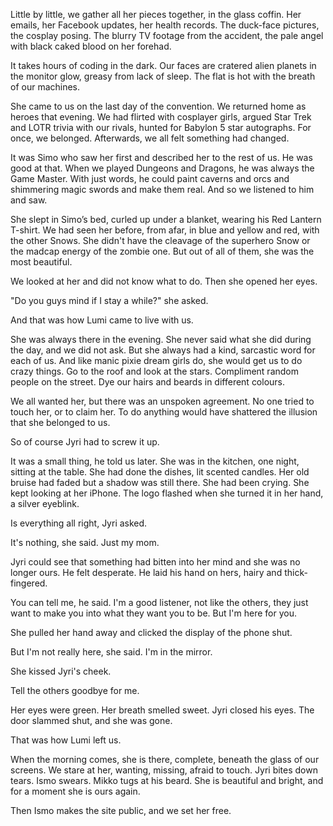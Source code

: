 Little by little, we gather all her pieces together, in the glass coffin. Her emails, her Facebook updates, her health records. The duck-face pictures, the cosplay posing. The blurry TV footage from the accident, the pale angel with black caked blood on her forehad.  

It takes hours of coding in the dark. Our faces are cratered alien planets in the monitor glow, greasy from lack of sleep. The flat is hot with the breath of our machines. 

She came to us on the last day of the convention. We returned home as heroes that evening. We had flirted with cosplayer girls, argued Star Trek and LOTR trivia with our rivals, hunted for Babylon 5 star autographs. For once, we belonged. Afterwards, we all felt something had changed. 

It was Simo who saw her first and described her to the rest of us. He was good at that. When we played Dungeons and Dragons, he was always the Game Master. With just words, he could paint caverns and orcs and shimmering magic swords and make them real. And so we listened to him and saw. 

She slept in Simo’s bed, curled up under a blanket, wearing his Red Lantern T-shirt. We had seen her before, from afar, in blue and yellow and red, with the other Snows. She didn't have the cleavage of the superhero Snow or the madcap energy of the zombie one. But out of all of them, she was the most beautiful. 

We looked at her and did not know what to do. Then she opened her eyes. 

"Do you guys mind if I stay a while?" she asked. 

And that was how Lumi came to live with us. 

She was always there in the evening. She never said what she did during the day, and we did not ask. But she always had a kind, sarcastic word for each of us. And like manic pixie dream girls do, she would get us to do crazy things. Go to the roof and look at the stars. Compliment random people on the street. Dye our hairs and beards in different colours. 

We all wanted her, but there was an unspoken agreement. No one tried to touch her, or to claim her. To do anything would have shattered the illusion that she belonged to us. 

So of course Jyri had to screw it up. 

It was a small thing, he told us later. She was in the kitchen, one night, sitting at the table. She had done the dishes, lit scented candles. Her old bruise had faded but a shadow was still there. She had been crying. She kept looking at her iPhone. The logo flashed when she turned it in her hand, a silver eyeblink. 

Is everything all right, Jyri asked. 

It's nothing, she said. Just my mom. 

Jyri could see that something had bitten into her mind and she was no longer ours. He felt desperate. He laid his hand on hers, hairy and thick-fingered. 

You can tell me, he said. I'm a good listener, not like the others, they just want to make you into what they want you to be. But I'm here for you. 

She pulled her hand away and clicked the display of the phone shut. 

But I'm not really here, she said. I'm in the mirror. 

She kissed Jyri's cheek. 

Tell the others goodbye for me. 

Her eyes were green. Her breath smelled sweet. Jyri closed his eyes. The door slammed shut, and she was gone. 

That was how Lumi left us. 

When the morning comes, she is there, complete, beneath the glass of our screens. We stare at her, wanting, missing, afraid to touch. Jyri bites down tears. Ismo swears. Mikko tugs at his beard. She is beautiful and bright, and for a moment she is ours again. 

Then Ismo makes the site public, and we set her free. 